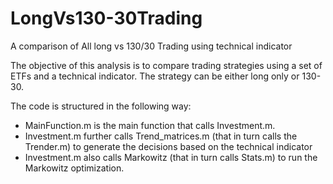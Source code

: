 # LongVs130-30Trading
A comparison of All long vs 130/30 Trading using technical indicator

The objective of this analysis is to compare trading strategies using a set of ETFs and a technical indicator.
The strategy can be either long only or 130-30.

The code is structured in the following way:
- MainFunction.m is the main function that calls Investment.m.
- Investment.m further calls Trend_matrices.m (that in turn calls the Trender.m) to generate the decisions based on the technical indicator
- Investment.m also calls Markowitz (that in turn calls Stats.m) to run the Markowitz optimization.

